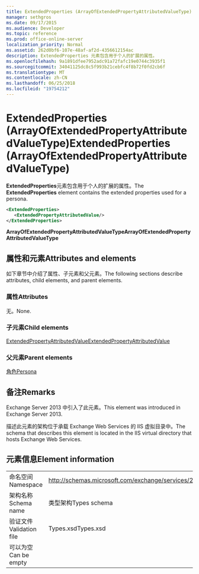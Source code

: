 ```yaml
---
title: ExtendedProperties (ArrayOfExtendedPropertyAttributedValueType)
manager: sethgros
ms.date: 09/17/2015
ms.audience: Developer
ms.topic: reference
ms.prod: office-online-server
localization_priority: Normal
ms.assetid: 262d0bf6-107e-48af-af2d-4356612154ac
description: ExtendedProperties 元素包含用于个人的扩展的属性。
ms.openlocfilehash: 9a1891dfee7952adc91a72fafc19e0744c3935f1
ms.sourcegitcommit: 34041125dc8c5f993b21cebfc4f8b72f0fd2cb6f
ms.translationtype: MT
ms.contentlocale: zh-CN
ms.lasthandoff: 06/25/2018
ms.locfileid: "19754212"
---
```

# <a name="extendedproperties-arrayofextendedpropertyattributedvaluetype"></a><span data-ttu-id="a7727-103">ExtendedProperties (ArrayOfExtendedPropertyAttributedValueType)</span><span class="sxs-lookup"><span data-stu-id="a7727-103">ExtendedProperties (ArrayOfExtendedPropertyAttributedValueType)</span></span>

<span data-ttu-id="a7727-104">**ExtendedProperties**元素包含用于个人的扩展的属性。</span><span class="sxs-lookup"><span data-stu-id="a7727-104">The **ExtendedProperties** element contains the extended properties used for a persona.</span></span> 
  
```XML
<ExtendedProperties>
   <ExtendedPropertyAttributedValue/>
</ExtendedProperties>
```

 <span data-ttu-id="a7727-105">**ArrayOfExtendedPropertyAttributedValueType**</span><span class="sxs-lookup"><span data-stu-id="a7727-105">**ArrayOfExtendedPropertyAttributedValueType**</span></span>
## <a name="attributes-and-elements"></a><span data-ttu-id="a7727-106">属性和元素</span><span class="sxs-lookup"><span data-stu-id="a7727-106">Attributes and elements</span></span>

<span data-ttu-id="a7727-107">如下章节中介绍了属性、子元素和父元素。</span><span class="sxs-lookup"><span data-stu-id="a7727-107">The following sections describe attributes, child elements, and parent elements.</span></span>
  
### <a name="attributes"></a><span data-ttu-id="a7727-108">属性</span><span class="sxs-lookup"><span data-stu-id="a7727-108">Attributes</span></span>

<span data-ttu-id="a7727-109">无。</span><span class="sxs-lookup"><span data-stu-id="a7727-109">None.</span></span>
  
### <a name="child-elements"></a><span data-ttu-id="a7727-110">子元素</span><span class="sxs-lookup"><span data-stu-id="a7727-110">Child elements</span></span>

[<span data-ttu-id="a7727-111">ExtendedPropertyAttributedValue</span><span class="sxs-lookup"><span data-stu-id="a7727-111">ExtendedPropertyAttributedValue</span></span>](extendedpropertyattributedvalue.md)
  
### <a name="parent-elements"></a><span data-ttu-id="a7727-112">父元素</span><span class="sxs-lookup"><span data-stu-id="a7727-112">Parent elements</span></span>

[<span data-ttu-id="a7727-113">角色</span><span class="sxs-lookup"><span data-stu-id="a7727-113">Persona</span></span>](persona.md)
  
## <a name="remarks"></a><span data-ttu-id="a7727-114">备注</span><span class="sxs-lookup"><span data-stu-id="a7727-114">Remarks</span></span>

<span data-ttu-id="a7727-115">Exchange Server 2013 中引入了此元素。</span><span class="sxs-lookup"><span data-stu-id="a7727-115">This element was introduced in Exchange Server 2013.</span></span>
  
<span data-ttu-id="a7727-116">描述此元素的架构位于承载 Exchange Web Services 的 IIS 虚拟目录中。</span><span class="sxs-lookup"><span data-stu-id="a7727-116">The schema that describes this element is located in the IIS virtual directory that hosts Exchange Web Services.</span></span>
  
## <a name="element-information"></a><span data-ttu-id="a7727-117">元素信息</span><span class="sxs-lookup"><span data-stu-id="a7727-117">Element information</span></span>

|||
|:-----|:-----|
|<span data-ttu-id="a7727-118">命名空间</span><span class="sxs-lookup"><span data-stu-id="a7727-118">Namespace</span></span>  <br/> |http://schemas.microsoft.com/exchange/services/2006/types  <br/> |
|<span data-ttu-id="a7727-119">架构名称</span><span class="sxs-lookup"><span data-stu-id="a7727-119">Schema name</span></span>  <br/> |<span data-ttu-id="a7727-120">类型架构</span><span class="sxs-lookup"><span data-stu-id="a7727-120">Types schema</span></span>  <br/> |
|<span data-ttu-id="a7727-121">验证文件</span><span class="sxs-lookup"><span data-stu-id="a7727-121">Validation file</span></span>  <br/> |<span data-ttu-id="a7727-122">Types.xsd</span><span class="sxs-lookup"><span data-stu-id="a7727-122">Types.xsd</span></span>  <br/> |
|<span data-ttu-id="a7727-123">可以为空</span><span class="sxs-lookup"><span data-stu-id="a7727-123">Can be empty</span></span>  <br/> ||
   


